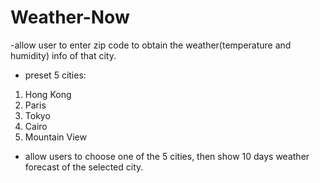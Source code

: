 # Weather-Now
-allow user to enter zip code to obtain the weather(temperature and humidity) info of that city.
- preset 5 cities:
1. Hong Kong
2. Paris
3. Tokyo
4. Cairo
5. Mountain View
- allow users to choose one of the 5 cities, then show 10 days weather forecast of the selected city.
